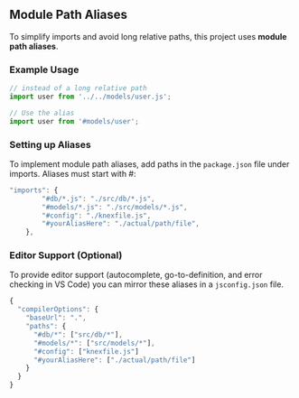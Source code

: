 ## Module Path Aliases

To simplify imports and avoid long relative paths, this project uses **module path aliases**.

### Example Usage

```js
// instead of a long relative path
import user from '../../models/user.js';

// Use the alias
import user from '#models/user';
```

### Setting up Aliases

To implement module path aliases, add paths in the `package.json` file under imports. Aliases must start with #:

```js
"imports": {
        "#db/*.js": "./src/db/*.js",
        "#models/*.js": "./src/models/*.js",
        "#config": "./knexfile.js",
        "#yourAliasHere": "./actual/path/file",
    },
```

### Editor Support (Optional)

To provide editor support (autocomplete, go-to-definition, and error checking in VS Code) you can mirror these aliases in a `jsconfig.json` file.

```js
{
  "compilerOptions": {
    "baseUrl": ".",
    "paths": {
      "#db/*": ["src/db/*"],
      "#models/*": ["src/models/*"],
      "#config": ["knexfile.js"]
      "#yourAliasHere": ["./actual/path/file"]
    }
  }
}
```
